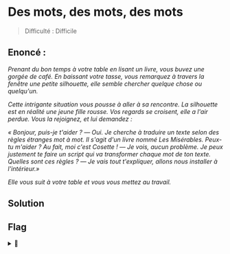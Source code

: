 # Des mots, des mots, des mots
> Difficulté : Difficile


## Enoncé :

*Prenant du bon temps à votre table en lisant un livre, vous buvez une gorgée de café. En baissant votre tasse, vous remarquez à travers la fenêtre une petite silhouette, elle semble chercher quelque chose ou quelqu'un.*

*Cette intrigante situation vous pousse à aller à sa rencontre. La silhouette est en réalité une jeune fille rousse. Vos regards se croisent, elle a l'air perdue. Vous la rejoignez, et lui demandez :*

*« Bonjour, puis-je t'aider ?*
*— Oui. Je cherche à traduire un texte selon des règles étranges mot à mot. Il s'agit d'un livre nommé Les Misérables. Peux-tu m'aider ? Au fait, moi c'est Cosette !*
*— Je vois, aucun problème. Je peux justement te faire un script qui va transformer chaque mot de ton texte. Quelles sont ces règles ?*
*— Je vais tout t'expliquer, allons nous installer à l'intérieur.»*

*Elle vous suit à votre table et vous vous mettez au travail.*


## Solution



## Flag

<details>
<summary>🚩</summary>

```
404CTF{}
```
</details>




